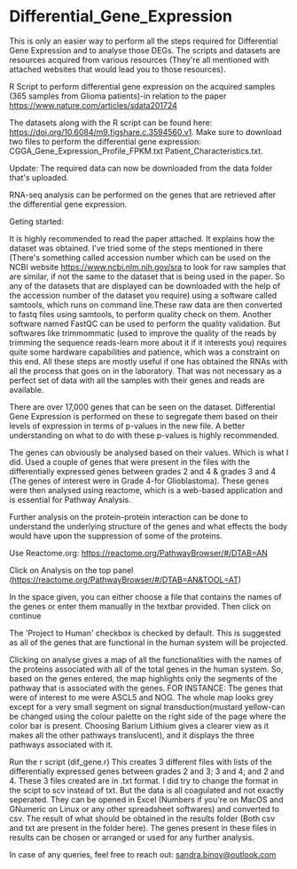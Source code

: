 # Differential_Gene_Expression
This is only an easier way to perform all the steps required for Differential Gene Expression and to analyse those DEGs. The scripts and datasets are resources acquired from various resources (They're all mentioned with attached websites that would lead you to those resources).

R Script to perform differential gene expression on the acquired samples (365 samples from Glioma patients)-in relation to the paper https://www.nature.com/articles/sdata201724

The datasets along with the R script can be found here: https://doi.org/10.6084/m9.figshare.c.3594560.v1.
Make sure to download two files to perform the differential gene expression: 
CGGA_Gene_Expression_Profile_FPKM.txt 
Patient_Characteristics.txt.

Update: The required data can now be downloaded from the data folder that's uploaded. 


RNA-seq analysis can be performed on the genes that are retrieved after the differential gene expression.



Geting started:

It is highly recommended to read the paper attached. It explains how the dataset was obtained. I've tried some of the steps mentioned in there (There's something called accession number which can be used on the NCBI website https://www.ncbi.nlm.nih.gov/sra to look for raw samples that are similar, if not the same to the dataset that is being used in the paper. So any of the datasets that are displayed can be downloaded with the help of the accession number of the dataset you require) using a software called samtools, which runs on command line.These raw data are then converted to fastq files using samtools, to perform quality check on them. Another software named FastQC can be used to perform the quality validation. But softwares like trimmommatic (used to improve the quality of the reads by trimming the sequence reads-learn more about it if it interests you) requires quite some hardware capabilities and patience, which was a constraint on this end. All these steps are mostly useful if one has obtained the RNAs with all the process that goes on in the laboratory. That was not necessary as a perfect set of data with all the samples with their genes and reads are available.

There are over 17,000 genes that can be seen on the dataset. Differential Gene Expression is performed on these to segregate them based on their levels of expression in terms of p-values in the new file. A better understanding on what to do with these p-values is highly recommended. 

The genes can obviously be analysed based on their values. Which is what I did. Used a couple of genes that were present in the files with the differentially expressed genes between grades 2 and 4 & grades 3 and 4 (The genes of interest were in Grade 4-for Glioblastoma). These genes were then analysed using reactome, which is a web-based application and is essential for Pathway Analysis.

Further analysis on the protein-protein interaction can be done to understand the underlying structure of the genes and what effects the body would have upon the suppression of some of the proteins.

Use Reactome.org:  https://reactome.org/PathwayBrowser/#/DTAB=AN

Click on Analysis on the top panel (https://reactome.org/PathwayBrowser/#/DTAB=AN&TOOL=AT)

In the space given, you can either choose a file that contains the names of the genes or enter them manually in the textbar provided. Then click on continue

The 'Project to Human' checkbox is checked by default. This is suggested as all of the genes that are functional in the human system will be projected.

Clicking on analyse gives a map of all the functionalities with the names of the proteins associated with all of the total genes in the human system. So, based on the genes entered, the map highlights only the segments of the pathway that is associated with the genes. 
FOR INSTANCE: The genes that were of interest to me were ASCL5 and NOG. The whole map looks grey except for a very small segment on signal transduction(mustard yellow-can be changed using the colour palette on the right side of the page where the color bar is present. Choosing Barium Lithium gives a clearer view as it makes all the other pathways translucent), and it displays the three pathways associated with it. 

Run the r script (dif_gene.r)
This creates 3 different files with lists of the differentially expressed genes between grades 2 and 3; 3 and 4; and 2 and 4.
These 3 files created are in .txt format. I did try to change the format in the scipt to scv instead of txt. But the data is all coagulated and not exactly seperated. They can be opened in Excel (Numbers if you're on MacOS and GNumeric on Linux or any other spreadsheet softwares) and converted to csv.
The result of what should be obtained in the results folder (Both csv and txt are present in the folder here). The genes present in these files in results can be chosen or arranged or used for any further analysis.



In case of any queries, feel free to reach out: sandra.binoy@outlook.com
